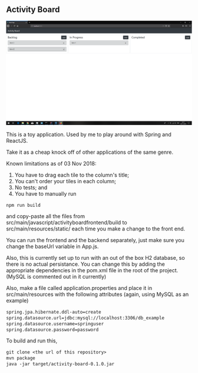 Activity Board
--------------

![screenshot of application](https://github.com/akxl/activity-board/blob/master/screenshot.png)

This is a toy application. Used by me to play around with Spring and ReactJS.

Take it as a cheap knock off of other applications of the same genre.

Known limitations as of 03 Nov 2018:
1. You have to drag each tile to the column's title;
2. You can't order your tiles in each column;
3. No tests; and
4. You have to manually run 
```
npm run build
```
and copy-paste all the files from src/main/javascript/activityboardfrontend/build to
src/main/resources/static/ each time you make a change to the front end.

You can run the frontend and the backend separately, just make sure you change the baseUrl variable in App.js.

Also, this is currently set up to run with an out of the box H2 database, so there is no actual persistance. You can change this by adding the appropriate dependencies in the pom.xml file in the root of the project. (MySQL is commented out in it currently)

Also, make a file called
application.properties and place it in src/main/resources with the following attributes (again, using MySQL as an example)
```
spring.jpa.hibernate.ddl-auto=create
spring.datasource.url=jdbc:mysql://localhost:3306/db_example
spring.datasource.username=springuser
spring.datasource.password=password
```


To build and run this,
```
git clone <the url of this repository>
mvn package
java -jar target/activity-board-0.1.0.jar

```
